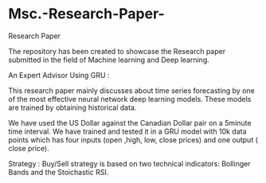 # Msc.-Research-Paper-
Research Paper

The repository has been created  to showcase the Research paper submitted in the field of Machine learning and Deep learning. 

An Expert Advisor Using GRU : 

This research paper mainly discusses about time series forecasting by one of the most effective neural network deep learning models. These models are trained by obtaining historical data. 

We have used the US Dollar against the Canadian Dollar pair on a 5minute time interval. We have trained and tested it in a GRU model with 10k data points which has four inputs (open ,high, low, close prices) and one output ( close price).

Strategy : 
Buy/Sell strategy  is based on two technical indicators: Bollinger Bands and the Stoichastic RSI. 
